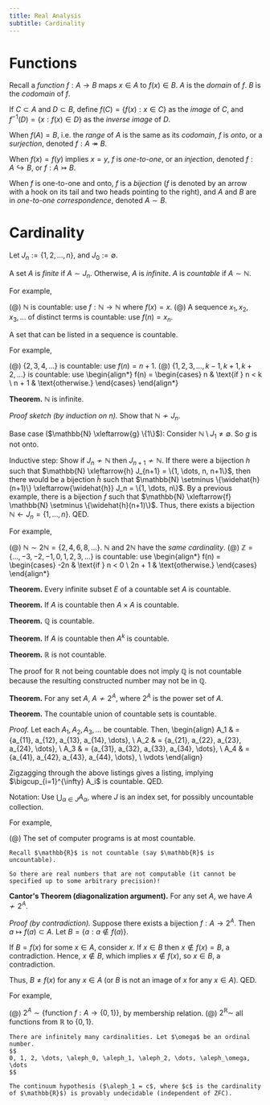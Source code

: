 ```yaml
---
title: Real Analysis
subtitle: Cardinality
---
```


# Functions

Recall a _function_ $f : A \rightarrow B$ maps $x \in A$ to $f(x) \in B$. $A$ is the _domain_ of $f$. $B$ is the _codomain_ of $f$.

If $C \subset A$ and $D \subset B$, define $f(C) = \{f(x) : x \in C\}$ as the _image_ of $C$, and $f^{-1}(D) = \{x : f(x) \in D\}$ as the _inverse image_ of $D$.

When $f(A) = B$, i.e. the _range_ of $A$ is the same as its _codomain_, $f$ is _onto_, or a _surjection_, denoted $f : A \twoheadrightarrow B$.

When $f(x) = f(y)$ implies $x = y$, $f$ is _one-to-one_, or an _injection_, denoted $f : A \hookrightarrow B$, or $f : A \rightarrowtail B$.

When $f$ is one-to-one and onto, $f$ is a _bijection_ ($f$ is denoted by an arrow with a hook on its tail and two heads pointing to the right), and $A$ and $B$ are in _one-to-one correspondence_, denoted $A \sim B$.

# Cardinality

Let $J_n := \{1, 2, \dots, n\}$, and $J_0 := \emptyset$.

A set $A$ is _finite_ if $A \sim J_n$. Otherwise, $A$ is _infinite_. $A$ is _countable_ if $A \sim \mathbb{N}$.

For example,

(@) $\mathbb{N}$ is countable: use $f : \mathbb{N} \rightarrow \mathbb{N}$ where $f(x) = x$.
(@) A sequence $x_1, x_2, x_3, \dots$ of distinct terms is countable: use $f(n) = x_n$.

A set that can be listed in a sequence is countable.

For example,

(@) $\{2, 3, 4, \dots \}$ is countable: use $f(n) = n + 1$.
(@) $\{1, 2, 3, \dots, k - 1, k + 1, k + 2, \dots \}$ is countable: use
    \begin{align*}
    f(n) =
    \begin{cases}
    n & \text{if } n < k \\
    n + 1 & \text{otherwise.}
    \end{cases}
    \end{align*}

__Theorem.__ $\mathbb{N}$ is infinite.

_Proof sketch (by induction on $n$)._ Show that $\mathbb{N} \nsim J_n$.

Base case ($\mathbb{N} \xleftarrow{g} \{1\}$): Consider $\mathbb{N} \setminus J_1 \neq \emptyset$. So $g$ is not onto.

Inductive step: Show if $J_n \nsim \mathbb{N}$ then $J_{n+1} \nsim \mathbb{N}$. If there were a bijection $h$ such that $\mathbb{N} \xleftarrow{h} J_{n+1} = \{1, \dots, n, n+1\}$, then there would be a bijection $\widehat{h}$ such that $\mathbb{N} \setminus \{\widehat{h}(n+1)\} \xleftarrow{\widehat{h}} J_n = \{1, \dots, n\}$. By a previous example, there is a bijection $f$ such that $\mathbb{N} \xleftarrow{f} \mathbb{N} \setminus \{\widehat{h}(n+1)\}$. Thus, there exists a bijection $\mathbb{N} \leftarrow J_n = \{1, \dots, n\}$. QED.

For example,

(@) $\mathbb{N} \sim 2\mathbb{N} = \{2, 4, 6, 8, \dots\}$. $\mathbb{N}$ and $2\mathbb{N}$ have the _same cardinality_.
(@) $\mathbb{Z} = \{ \dots, -3, -2, -1, 0, 1, 2, 3, \dots \}$ is countable: use
    \begin{align*}
    f(n) =
    \begin{cases}
    -2n & \text{if } n < 0 \\
    2n + 1 & \text{otherwise.}
    \end{cases}
    \end{align*}

__Theorem.__ Every infinite subset $E$ of a countable set $A$ is countable.

__Theorem.__ If $A$ is countable then $A \times A$ is countable.

__Theorem.__ $\mathbb{Q}$ is countable.

__Theorem.__ If $A$ is countable then $A^k$ is countable.

__Theorem.__ $\mathbb{R}$ is not countable.

The proof for $\mathbb{R}$ not being countable does not imply $\mathbb{Q}$ is not countable because the resulting constructed number may not be in $\mathbb{Q}$.

__Theorem.__ For any set $A$, $A \nsim 2^A$, where $2^A$ is the power set of $A$.

__Theorem.__ The countable union of countable sets is countable.

_Proof._ Let each $A_1, A_2, A_3, \dots$ be countable. Then,
\begin{align}
A_1 & = \{a_{11}, a_{12}, a_{13}, a_{14}, \dots\}, \\
A_2 & = \{a_{21}, a_{22}, a_{23}, a_{24}, \dots\}, \\
A_3 & = \{a_{31}, a_{32}, a_{33}, a_{34}, \dots\}, \\
A_4 & = \{a_{41}, a_{42}, a_{43}, a_{44}, \dots\}, \\
\vdots
\end{align}

Zigzagging through the above listings gives a listing, implying $\bigcup_{i=1}^{\infty} A_i$ is countable. QED.

Notation: Use $\bigcup_{\alpha \in J} A_\alpha$, where $J$ is an index set, for possibly uncountable collection.

For example,

(@) The set of computer programs is at most countable.

    Recall $\mathbb{R}$ is not countable (say $\mathbb{R}$ is uncountable).

    So there are real numbers that are not computable (it cannot be specified up to some arbitrary precision)!

__Cantor's Theorem (diagonalization argument).__ For any set $A$, we have $A \nsim 2^A$.

_Proof (by contradiction)._ Suppose there exists a bijection $f : A \rightarrow 2^A$. Then $a \mapsto f(a) \subset A$. Let $B = \{a : a \notin f(a)\}.$

If $B = f(x)$ for some $x \in A$, consider $x$. If $x \in B$ then $x \notin f(x) = B$, a contradiction. Hence, $x \notin B$, which implies $x \notin f(x)$, so $x \in B$, a contradiction.

Thus, $B \neq f(x)$ for any $x \in A$ (or $B$ is not an image of $x$ for any $x \in A$). QED.

For example,

(@) $2^A \sim \{\text{function } f : A \rightarrow \{0, 1\}\}$, by membership relation.
(@) $2^{\mathbb{R}} \sim$ all functions from $\mathbb{R}$ to $\{0, 1\}$.

    There are infinitely many cardinalities. Let $\omega$ be an ordinal number.
    $$
    0, 1, 2, \dots, \aleph_0, \aleph_1, \aleph_2, \dots, \aleph_\omega, \dots
    $$

    The continuum hypothesis ($\aleph_1 = c$, where $c$ is the cardinality of $\mathbb{R}$) is provably undecidable (independent of ZFC).
